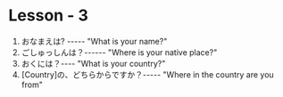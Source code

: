 
# Lesson - 3

1. おなまえは?     -----     "What is your name?"
2. ごしゅっしんは？------  "Where is your native place?"
3. おくには？----   "What is your country?"
4. [Country]の、どちらからですか？----- "Where in the country are you from"
